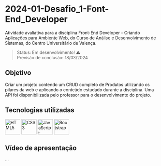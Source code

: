 # 2024-01-Desafio_1-Font-End_Developer
Atividade avaliativa para a disciplina Front-End Developer - Criando Aplicações para Ambiente Web, do Curso de Análise e Desenvolvimento de Sistemas, do Centro Universitário de Valença.


> Status: Em desenvolvimento! ⚠️<br>
Previsão de conclusão: 18/03/2024

## Objetivo
Criar um projeto contendo um CRUD completo de Produtos utilizando os pilares da web e aplicando o conteúdo estudado durante a disciplina. Uma API foi disponibilizada pelo professor para o desenvolvimento do projeto.

## Tecnologias utilizadas
<img src="https://img.icons8.com/color/2x/html-5.png" width="50" alt="HTML5" title="HTML5">  <img src="https://img.icons8.com/color/2x/css3.png" width="50" alt="CSS3" title="CSS3">  <img src="https://static.vecteezy.com/system/resources/previews/027/127/560/non_2x/javascript-logo-javascript-icon-transparent-free-png.png" width="50" alt="JavaScript" title="JavaScript">  <img src="https://img.icons8.com/color/2x/bootstrap.png" width="50" alt="Bootstrap" title="Bootstrap"> 

## Vídeo de apresentação
...

